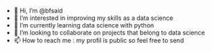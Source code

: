 - 👋 Hi, I’m @bfsaid
- 👀 I’m interested in improving my skills as a data science 
- 🌱 I’m currently learning data science with python
- 💞️ I’m looking to collaborate on projects that belong to data science 
- 📫 How to reach me : my profil is public so feel free to send

<!---
bfsaid/bfsaid is a ✨ special ✨ repository because its `README.md` (this file) appears on your GitHub profile.
You can click the Preview link to take a look at your changes.
--->
